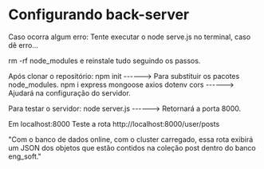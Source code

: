 # Configurando back-server

Caso ocorra algum erro: 
Tente executar o node serve.js no terminal, caso dê erro...

rm -rf node_modules e reinstale tudo seguindo os passos.

Após clonar o repositório:
npm init ------> Para substituir os pacotes node_modules.
npm i express mongoose axios dotenv cors ------> Ajudará na configuração do servidor.

Para testar o servidor: 
node server.js ------> Retornará a porta 8000.

Em localhost:8000
Teste a rota  http://localhost:8000/user/posts 

"Com o banco de dados online, com o cluster carregado, essa rota exibirá um JSON dos objetos que estão contidos na coleção post dentro do banco eng_soft."
